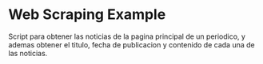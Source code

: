 # Web Scraping Example

Script para obtener las noticias de la pagina principal de un periodico, y ademas obtener el titulo, fecha de publicacion y contenido de cada una de las noticias.
